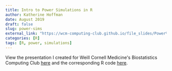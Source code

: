 ```yaml
---
title: Intro to Power Simulations in R
author: Katherine Hoffman
date: August 2019
draft: false
slug: power-sims
external_link: "https://wcm-computing-club.github.io/file_slides/Power%20Simulations%20in%20R.pdf"
categories: [R]
tags: [R, power, simulations]
---
```


View the presentation I created for Weill Cornell Medicine's Biostatistics Computing Club [here](https://wcm-computing-club.github.io/file_slides/Power%20Simulations%20in%20R.pdf) and the corresponding R code [here](https://github.com/hoffmakl/power_sims/blob/master/slr_sim).
